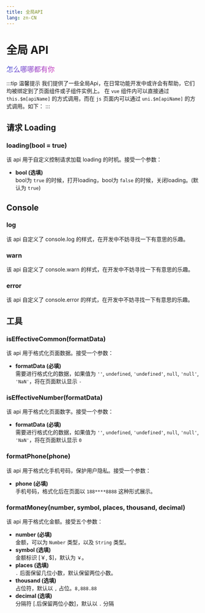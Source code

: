 ```yaml
---
title: 全局API
lang: zn-CN
---
```


# 全局 API
<span style="background-image: linear-gradient(135deg, #4253d8, #d333ba); -webkit-background-clip: text; color: transparent; font-size: 18px;">怎么哪哪都有你</span>

:::tip 温馨提示
我们提供了一些全局Api，在日常功能开发中或许会有帮助，它们均被绑定到了页面组件或子组件实例上。
在 `vue` 组件内可以直接通过 `this.$m[apiName]` 的方式调用，而在 `js` 页面内可以通过 `uni.$m[apiName]` 的方式调用。如下：
:::

## 请求 Loading
### loading(bool = true)
该 api 用于自定义控制请求加载 loading 的时机。接受一个参数：
* **bool (选填)**  
bool为 `true` 的时候，打开loading，bool为 `false` 的时候，关闭loading。(默认为 `true`)

## Console
### log
该 api 自定义了 console.log 的样式，在开发中不妨寻找一下有意思的乐趣。
### warn
该 api 自定义了 console.warn 的样式，在开发中不妨寻找一下有意思的乐趣。
### error
该 api 自定义了 console.error 的样式，在开发中不妨寻找一下有意思的乐趣。

## 工具
### isEffectiveCommon(formatData)
该 api 用于格式化页面数据。接受一个参数：
* **formatData (必填)**  
需要进行格式化的数据，如果值为 `''`, `undefined`, `'undefined'`, `null`, `'null'`, `'NaN'`，将在页面默认显示 `-`

### isEffectiveNumber(formatData)
该 api 用于格式化页面数字。接受一个参数：
* **formatData (必填)**  
需要进行格式化的数据，如果值为 `''`, `undefined`, `'undefined'`, `null`, `'null'`, `'NaN'`，将在页面默认显示 `0`

### formatPhone(phone)
该 api 用于格式化手机号码，保护用户隐私。接受一个参数：
* **phone (必填)**  
手机号码，格式化后在页面以 `188****8888` 这种形式展示。

### formatMoney(number, symbol, places, thousand, decimal)
该 api 用于格式化金额。接受五个参数：
* **number (必填)**  
金额，可以为 `Number` 类型，以及 `String` 类型。
* **symbol (选填)**  
金额标识 [￥, $]，默认为 `￥`。
* **places (选填)**  
`.` 后面保留几位小数，默认保留两位小数。
* **thousand (选填)**  
占位符，默认以 `,` 占位。`8,888.88`
* **decimal (选填)**  
分隔符 [.后保留两位小数]，默认以 `.` 分隔
